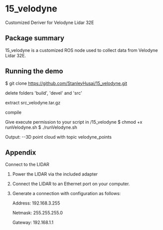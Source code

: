 # 15_velodyne

Customized Deriver for Velodyne Lidar 32E

## Package summary

15_velodyne is a customized ROS node used to collect data from Velodyne Lidar 32E.

## Running the demo

$ git clone https://github.com/StanleyHusai/15_velodyne.git


delete folders 'build', 'devel' and 'src'

extract src_velodyne.tar.gz

compile

Give execute permission to your script in /15_velodyne
$ chmod +x runVelodyne.sh
$ ./runVelodyne.sh

Output:
--3D point cloud with topic velodyne_points

## Appendix

Connect to the LIDAR

1. Power the LIDAR via the included adapter
2. Connect the LIDAR to an Ethernet port on your computer.
3. Generate a connection with configuration as follows:

    Address: 192.168.3.255
    
    Netmask: 255.255.255.0
    
    Gateway: 192.168.1.1
